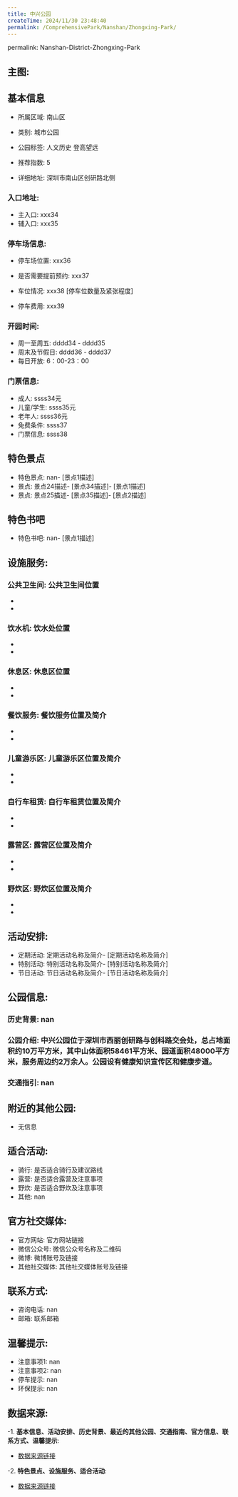```yaml
---
title: 中兴公园
createTime: 2024/11/30 23:48:40
permalink: /ComprehensivePark/Nanshan/Zhongxing-Park/
---
```

permalink: Nanshan-District-Zhongxing-Park
<!-- ## 游玩路径: -->

## 主图:
<ImageCard
image="https://cgj.sz.gov.cn/img/4/4005/4005709/10774695.jpg"
title= "中兴公园"
description= "中兴公园位于深圳市西丽创研路与创科路交会处，总占地面积约10万平方米，其中山体面积58461平方米、园道面积48000平方米，服务周边约2万余人。公园设有健康知"
date="2024/11/30"
href="/"
author="深圳公园"
/>

## 基本信息

- 所属区域: 南山区

- 类别: 城市公园

- 公园标签: 人文历史 登高望远

- 推荐指数: 5

- 详细地址: 深圳市南山区创研路北侧

### 入口地址:
- 主入口: xxx34
- 辅入口: xxx35
### 停车场信息:
- 停车场位置: xxx36

- 是否需要提前预约: xxx37

- 车位情况: xxx38 [停车位数量及紧张程度]

- 停车费用: xxx39

### 开园时间:
- 周一至周五: dddd34 - dddd35
- 周末及节假日: dddd36 - dddd37
- 每日开放: 6：00-23：00

### 门票信息:
- 成人: ssss34元
- 儿童/学生: ssss35元
- 老年人: ssss36元
- 免费条件: ssss37
- 门票信息: ssss38
## 特色景点
- 特色景点: nan- [景点1描述]
- 景点: 景点24描述- [景点34描述]- [景点1描述]
- 景点: 景点25描述- [景点35描述]- [景点2描述]
## 特色书吧
- 特色书吧: nan- [景点1描述]
## 设施服务:
### 公共卫生间: 公共卫生间位置
- 
- 
### 饮水机: 饮水处位置
- 
- 
### 休息区: 休息区位置
- 
- 
### 餐饮服务: 餐饮服务位置及简介
- 
- 
### 儿童游乐区: 儿童游乐区位置及简介
- 
- 
### 自行车租赁: 自行车租赁位置及简介
- 
- 
### 露营区: 露营区位置及简介
- 
- 
### 野炊区: 野炊区位置及简介

- 
- 
## 活动安排:
- 定期活动: 定期活动名称及简介- [定期活动名称及简介]
- 特别活动: 特别活动名称及简介- [特别活动名称及简介]
- 节日活动: 节日活动名称及简介- [节日活动名称及简介]
## 公园信息:
### 历史背景: nan
### 公园介绍: 中兴公园位于深圳市西丽创研路与创科路交会处，总占地面积约10万平方米，其中山体面积58461平方米、园道面积48000平方米，服务周边约2万余人。公园设有健康知识宣传区和健康步道。
### 交通指引: nan

## 附近的其他公园:
- 无信息

## 适合活动:
- 骑行: 是否适合骑行及建议路线
- 露营: 是否适合露营及注意事项
- 野炊: 是否适合野炊及注意事项
- 其他: nan

## 官方社交媒体:
- 官方网站: 官方网站链接
- 微信公众号: 微信公众号名称及二维码
- 微博: 微博账号及链接
- 其他社交媒体: 其他社交媒体账号及链接

## 联系方式:
- 咨询电话: nan
- 邮箱: 联系邮箱

## 温馨提示:
- 注意事项1: nan
- 注意事项2: nan
- 停车提示: nan
- 环保提示: nan

## 数据来源:
-1. **基本信息、活动安排、历史背景、最近的其他公园、交通指南、官方信息、联系方式、温馨提示**:
- [数据来源链接](https://cgj.sz.gov.cn/xsmh/gysz/csgy/content/post_10774695.html)

-2. **特色景点、设施服务、适合活动**:
- [数据来源链接](https://cgj.sz.gov.cn/xsmh/gysz/csgy/content/post_10774695.html)

